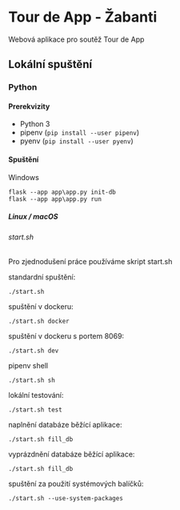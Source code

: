 # Tour de App - Žabanti

Webová aplikace pro soutěž Tour de App

## Lokální spuštění

### Python

#### Prerekvizity
- Python 3
- pipenv (`pip install --user pipenv`)
- pyenv (`pip install --user pyenv`)

#### Spuštění

Windows
````
flask --app app\app.py init-db
flask --app app\app.py run
````

##### Linux / macOS
###### start.sh

Pro zjednodušení práce používáme skript start.sh

standardní spuštění:
````
./start.sh
````

spuštění v dockeru:
````
./start.sh docker
````

spuštění v dockeru s portem 8069:
````
./start.sh dev
````
pipenv shell
````
./start.sh sh
````

lokální testování:
````
./start.sh test
````

naplnění databáze běžící aplikace:
````
./start.sh fill_db
````

vyprázdnění databáze běžící aplikace:
````
./start.sh fill_db
````

spuštění za použití systémových balíčků:
````
./start.sh --use-system-packages
````